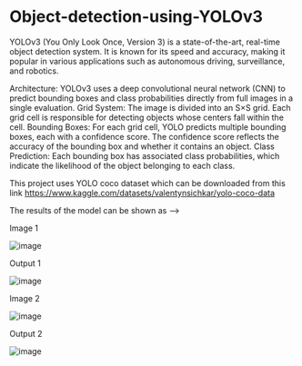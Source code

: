 # Object-detection-using-YOLOv3
YOLOv3 (You Only Look Once, Version 3) is a state-of-the-art, real-time object detection system. It is known for its speed and accuracy, making it popular in various applications such as autonomous driving, surveillance, and robotics.

Architecture: YOLOv3 uses a deep convolutional neural network (CNN) to predict bounding boxes and class probabilities directly from full images in a single evaluation.
Grid System: The image is divided into an S×S grid. Each grid cell is responsible for detecting objects whose centers fall within the cell.
Bounding Boxes: For each grid cell, YOLO predicts multiple bounding boxes, each with a confidence score. The confidence score reflects the accuracy of the bounding box and whether it contains an object.
Class Prediction: Each bounding box has associated class probabilities, which indicate the likelihood of the object belonging to each class.

This project uses YOLO coco dataset which can be downloaded from this link 
https://www.kaggle.com/datasets/valentynsichkar/yolo-coco-data

The results of the model can be shown as -->

Image 1

![image](https://github.com/comdershashank/Object-detection-using-YOLOv3/assets/105141896/f216be9f-a63e-4ccf-8301-f5107d67c0f9)

Output 1

![image](https://github.com/comdershashank/Object-detection-using-YOLOv3/assets/105141896/7f692dac-570d-44d8-beb6-f59c966a0c51)

Image 2

![image](https://github.com/comdershashank/Object-detection-using-YOLOv3/assets/105141896/57f2e218-4a60-4ae5-a5fa-39c34a2ad98c)

Output 2

![image](https://github.com/comdershashank/Object-detection-using-YOLOv3/assets/105141896/45fdef47-6f0a-4eb0-a4a2-00fc69e01f86)



